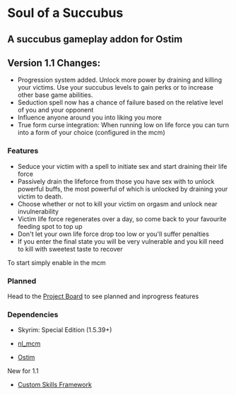# Soul of a Succubus
## A succubus gameplay addon for Ostim


Version 1.1 Changes:
-
- Progression system added. Unlock more power by draining and killing your victims. Use your succubus levels to gain perks or to increase other base game abilities.
- Seduction spell now has a chance of failure based on the relative level of you and your opponent
- Influence anyone around you into liking you more
- True form curse integration: When running low on life force you can turn into a form of your choice (configured in the mcm)


### Features
- Seduce your victim with a spell to initiate sex and start draining their life force
- Passively drain the lifeforce from those you have sex with to unlock powerful buffs, the most powerful of which is unlocked by draining your victim to death.
- Choose whether or not to kill your victim on orgasm and unlock near invulnerability
- Victim life force regenerates over a day, so come back to your favourite feeding spot to top up
- Don't let your own life force drop too low or you'll suffer penalties
- If you enter the final state you will be very vulnerable and you kill need to kill with sweetest taste to recover

To start simply enable in the mcm

### Planned

Head to the [Project Board](https://github.com/kannonfodder/soas/projects/1) to see planned and inprogress features

### Dependencies

* Skyrim: Special Edition (1.5.39+)

* [nl_mcm](https://github.com/MrOctopus/nl_mcm)


* [Ostim](https://github.com/Sairion350/OStim)

New for 1.1

- [Custom Skills Framework](https://www.nexusmods.com/skyrimspecialedition/mods/41780)
